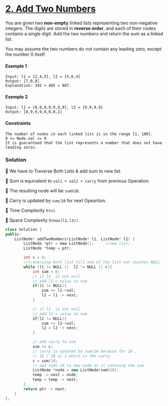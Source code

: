 # [2. Add Two Numbers](https://leetcode.com/problems/add-two-numbers/)

You are given two **non-empty** linked lists representing two non-negative integers. The digits are stored in **reverse order**, and each of their nodes contains a single digit. Add the two numbers and return the sum as a linked list.

You may assume the two numbers do not contain any leading zero, except the number 0 itself.

#### Exemple 1

```
Input: l1 = [2,4,3], l2 = [5,6,4]
Output: [7,0,8]
Explanation: 342 + 465 = 807.
```

#### Exemple 2

```
Input: l1 = [9,9,9,9,9,9,9], l2 = [9,9,9,9]
Output: [8,9,9,9,0,0,0,1]
```

#### Constraints

```
The number of nodes in each linked list is in the range [1, 100].
0 <= Node.val <= 9
It is guaranteed that the list represents a number that does not have leading zeros.
```

### Solution

📌 We have to Traverse Both Lists & add sum to new list.

📌 Sum is equivalent to `val1 + val2 + carry` from previous Operation.

📌 The resulting node will be `sum%10`.

📌 Carry is updated by `sum/10` for next Opeartion.

📌 Time Complexity `O(n)`.

📌 Space Complexity `O(max(l1,l2))`.

```cpp
class Solution {
public:
    ListNode* addTwoNumbers(ListNode* l1, ListNode* l2) {
        ListNode *ptr = new ListNode();     //new list;
        ListNode *temp = ptr;

        int c = 0;
		//traversing both list till one of the list not reaches NULL
        while (l1 != NULL ||  l2 != NULL || c){
            int sum = 0;
		    // if l1  is not null
			// add l1-> value to sum
            if(l1 != NULL){
                sum += l1->val;
                l1 = l1 -> next;
            }

			// if l2  is not null
			// add l2-> value to sum
            if(l2 != NULL){
                sum += l2->val;
                l2 = l2 -> next;
            }

			// add carry to sum
            sum += c;
			// carry is updated by sum/10 because for 18 ,
			// 18 / 10 is 1 which is the carry
            c = sum/10;
			// add sum% 10 to new node as it containg the sum
            ListNode *node = new ListNode(sum%10);
            temp -> next = node;
            temp = temp -> next;
        }
        return ptr -> next;
    }
};
```
